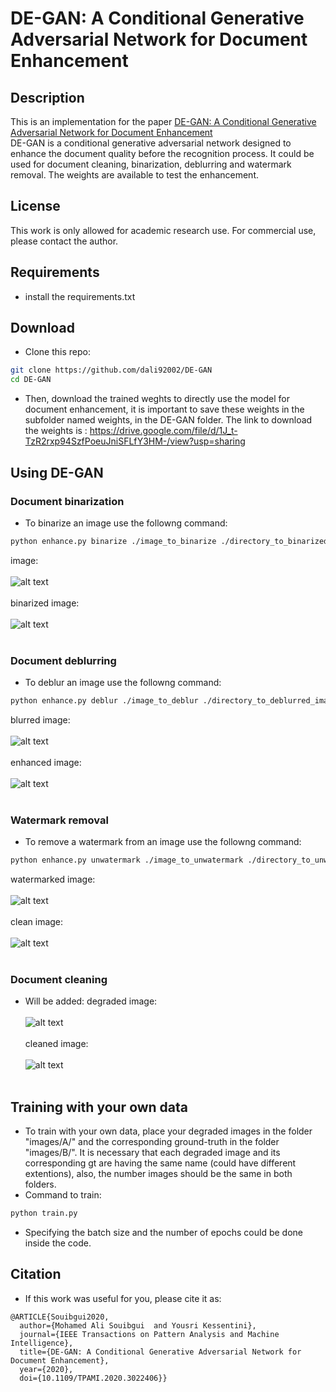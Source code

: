 # DE-GAN: A Conditional Generative Adversarial Network for Document Enhancement
## Description
This is an implementation for the paper [DE-GAN: A Conditional Generative Adversarial Network for Document Enhancement](https://ieeexplore.ieee.org/document/9187695)<br>
DE-GAN is a conditional generative adversarial network designed to enhance the document quality before the recognition process. It could be used for document cleaning, binarization, deblurring and watermark removal. The weights are available to test the enhancement. 
## License
This work is only allowed for academic research use. For commercial use, please contact the author.
## Requirements
- install the requirements.txt
## Download

- Clone this repo:
```bash
git clone https://github.com/dali92002/DE-GAN
cd DE-GAN
```
- Then, download the trained weghts to directly use the model for document enhancement, it is important to save these weights in the subfolder named weights, in the DE-GAN folder. The link to download the weights is : https://drive.google.com/file/d/1J_t-TzR2rxp94SzfPoeuJniSFLfY3HM-/view?usp=sharing
## Using DE-GAN
### Document binarization
- To binarize an image use the followng command: 
```bash
python enhance.py binarize ./image_to_binarize ./directory_to_binarized_image
```
image:<br /><br />
![alt text](https://github.com/dali92002/DE-GAN/blob/master/images/2.bmp?raw=true)<br /><br />
binarized image:<br /><br />
![alt text](https://github.com/dali92002/DE-GAN/blob/master/images/2cleaned.bmp?raw=true)<br /><br />
### Document deblurring
- To deblur an image use the followng command: 
```bash
python enhance.py deblur ./image_to_deblur ./directory_to_deblurred_image
```

blurred image:<br /><br />
![alt text](https://github.com/dali92002/DE-GAN/blob/master/images/4014.png?raw=true)<br /><br />
enhanced image:<br /><br />
![alt text](https://github.com/dali92002/DE-GAN/blob/master/images/4014cleaned.png?raw=true)<br /><br />
### Watermark removal
- To remove a watermark from  an image use the followng command: 
```bash
python enhance.py unwatermark ./image_to_unwatermark ./directory_to_unwatermarked_image
```
watermarked image:<br /><br />
![alt text](https://github.com/dali92002/DE-GAN/blob/master/images/960.png?raw=true)<br /><br />
clean image:<br /><br />
![alt text](https://github.com/dali92002/DE-GAN/blob/master/images/960cleaned.png?raw=true)<br /><br />
### Document cleaning
- Will be added: 
degraded image:<br /><br />
![alt text](https://github.com/dali92002/DE-GAN/blob/master/images/1.png?raw=true)<br /><br />
cleaned image:<br /><br />
![alt text](https://github.com/dali92002/DE-GAN/blob/master/images/1cleaned.png?raw=true)<br /><br />
## Training with your own data
- To train with your own data, place your degraded images in the folder "images/A/" and the corresponding ground-truth in the folder "images/B/". It is necessary that each degraded image and its corresponding gt are having the same name (could have different extentions), also, the number images  should be the same in both folders.
- Command to train:
```bash
python train.py 
```
- Specifying the batch size and the number of epochs could be done inside the code.
## Citation
- If this work was useful for you, please cite it as: 
```
@ARTICLE{Souibgui2020,
  author={Mohamed Ali Souibgui  and Yousri Kessentini},
  journal={IEEE Transactions on Pattern Analysis and Machine Intelligence}, 
  title={DE-GAN: A Conditional Generative Adversarial Network for Document Enhancement}, 
  year={2020},
  doi={10.1109/TPAMI.2020.3022406}}
```
